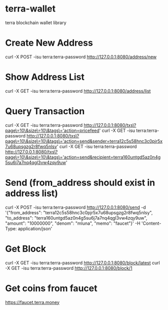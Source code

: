 # terra-wallet
terra blockchain wallet library

# Create New Address
curl -X POST -isu terra:terra-password http://127.0.0.1:8080/address/new

# Show Address List
curl -X GET -isu terra:terra-password http://127.0.0.1:8080/address/list

# Query Transaction
curl -X GET -isu terra:terra-password http://127.0.0.1:8080/txs\?page\=10\&size\=10\&tags\='action=pricefeed'
curl -X GET -isu terra:terra-password http://127.0.0.1:8080/txs\?page\=10\&size\=10\&tags\='action=send&sender=terra12c5s58hnc3c0pjr5x7u68upsgzg2r8fwq5nlsy'
curl -X GET -isu terra:terra-password http://127.0.0.1:8080/txs\?page\=10\&size\=10\&tags\='action=send&recipient=terra160untgd5az0n4g5su6j7a7nq4qgl3vw4zqy9uw'

# Send (from_address should exist in address list)
curl -X POST -isu terra:terra-password http://127.0.0.1:8080/send -d '{"from_address": "terra12c5s58hnc3c0pjr5x7u68upsgzg2r8fwq5nlsy", "to_address": "terra160untgd5az0n4g5su6j7a7nq4qgl3vw4zqy9uw", "amount": "10000000", "denom": "mluna", "memo": "faucet"}' -H 'Content-Type: application/json'

# Get Block
curl -X GET -isu terra:terra-password http://127.0.0.1:8080/block/latest
curl -X GET -isu terra:terra-password http://127.0.0.1:8080/block/1


# Get coins from faucet
https://faucet.terra.money